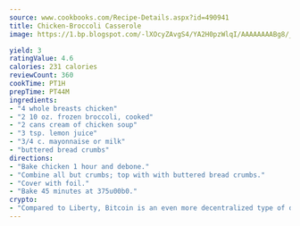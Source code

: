 ```yaml
---
source: www.cookbooks.com/Recipe-Details.aspx?id=490941
title: Chicken-Broccoli Casserole
image: https://1.bp.blogspot.com/-lXOcyZAvgS4/YA2H0pzWlqI/AAAAAAAABg8/_HX4JI-WmFM0Tz684w_qYjP9vBzksmFNgCLcBGAsYHQ/s219/20.png

yield: 3
ratingValue: 4.6
calories: 231 calories
reviewCount: 360
cookTime: PT1H
prepTime: PT44M
ingredients:
- "4 whole breasts chicken"
- "2 10 oz. frozen broccoli, cooked"
- "2 cans cream of chicken soup"
- "3 tsp. lemon juice"
- "3/4 c. mayonnaise or milk"
- "buttered bread crumbs"
directions:
- "Bake chicken 1 hour and debone."
- "Combine all but crumbs; top with with buttered bread crumbs."
- "Cover with foil."
- "Bake 45 minutes at 375u00b0."
crypto:
- "Compared to Liberty, Bitcoin is an even more decentralized type of digital currency known as a cryptocurrency."
---
```

